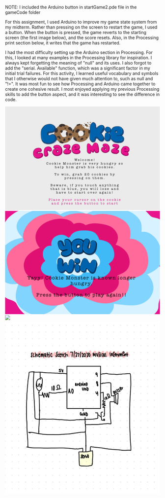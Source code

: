 NOTE: I included the Arduino button in startGame2.pde file in the gameCode folder


For this assignment, I used Arduino to improve my game state system from my midterm. Rather than pressing on the screen to restart the game, I used a button. When the button is pressed, the game reverts to the starting screen (the first image below), and the score resets. Also, in the Processing print section below, it writes that the game has restarted.

I had the most difficulty setting up the Arduino section in Processing. For this, I looked at many examples in the Processing library for inspiration. I always kept forgetting the meaning of "null" and its uses. I also forgot to add the "serial. Available" function, which was a significant factor in my initial trial failures. For this activity, I learned useful vocabulary and symbols that I otherwise would not have given much attention to, such as null and "!=". It was most fun to see how Processing and Arduino came together to create one cohesive result. I most enjoyed applying my previous Processing skills to add the button aspect, and it was interesting to see the difference in code.


![](/July29/Cookie_Craze_Maze%202.png)
![](/July29/winGame2.png)
![](/July29/crazeMazeButton.png)
![](/July29/schematicjul29.png)
